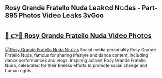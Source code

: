## Rosy Grande Fratello Nuda Le𝚊k𝚎d N𝚞𝚍es - Part-895 Photos Vid𝚎o Le𝚊ks 3vGoo

# <h2><a href="http://fbdho9.evod.top/?m=Rosy+Grande+Fratello+Nuda">🔗 👉🔴 Rosy Grande Fratello Nuda Vid𝚎o Ph𝚘t𝚘s</a></h2>

[![Rosy Grande Fratello Nuda N𝚞d𝚎s](https://i.imgur.com/8V9OHl7.gif)](http://fbdho9.evod.top/?m=Rosy+Grande+Fratello+Nuda)
Social media personality Rosy Grande Fratello Nuda, famous for sharing lifestyle and dance content, including dance performances and vlogs. Inspiring activist Rosy Grande Fratello Nuda, celebrated for their tireless efforts to promote social change and human rights. 
